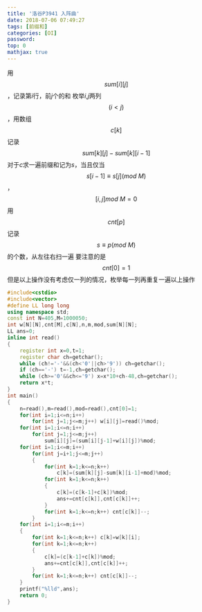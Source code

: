 ```yaml
---
title: '洛谷P3941 入阵曲'
date: 2018-07-06 07:49:27
tags: [前缀和]
categories: [OI]
password:
top: 0
mathjax: true
---
```

用$$ sum\left [ i \right ]\left [ j \right ] $$，记录第*i*行，前*j*个的和
枚举*i*,*j*两列$$ \left ( i<j \right ) ​$$，用数组$$ c\left [ k \right ] ​$$记录$$ sum\left [ k \right ]\left [j  \right ]-sum\left [ k \right ]\left [ i-1 \right ] ​$$
对于*c*求一遍前缀和记为*s*，当且仅当$$s\left [ i -1\right ]\equiv s\left [ j \right ]\left ( mod \ M \right )$$，$$\left [ i,j \right ]mod\ M=0$$
用$$cnt\left [ p \right ] $$记录$$s\equiv p\left ( mod \ M \right )$$的个数，从左往右扫一遍
要注意的是$$cnt\left [ 0 \right ]=1$$
但是以上操作没有考虑仅一列的情况，枚举每一列再重复一遍以上操作
<!--more-->

```c++
#include<cstdio>
#include<vector>
#define LL long long
using namespace std;
const int N=405,M=1000050;
int w[N][N],cnt[M],c[N],n,m,mod,sum[N][N];
LL ans=0;
inline int read()
{
    register int x=0,t=1;
    register char ch=getchar();
    while (ch!='-'&&(ch<'0'||ch>'9')) ch=getchar();
    if (ch=='-') t=-1,ch=getchar();
    while (ch>='0'&&ch<='9') x=x*10+ch-48,ch=getchar();
    return x*t;
}
int main()
{
    n=read(),m=read(),mod=read(),cnt[0]=1;
    for(int i=1;i<=n;i++)
        for(int j=1;j<=m;j++) w[i][j]=read()%mod;
    for(int i=1;i<=n;i++)
        for(int j=1;j<=m;j++) 
            sum[i][j]=(sum[i][j-1]+w[i][j])%mod;
    for(int i=1;i<=m;i++)
        for(int j=i+1;j<=m;j++)
        {
            for(int k=1;k<=n;k++)
                c[k]=(sum[k][j]-sum[k][i-1]+mod)%mod;
            for(int k=1;k<=n;k++)
            {
                c[k]=(c[k-1]+c[k])%mod;
                ans+=cnt[c[k]],cnt[c[k]]++;
            }
            for(int k=1;k<=n;k++) cnt[c[k]]--;		
        }
    for(int i=1;i<=m;i++)
    {
        for(int k=1;k<=n;k++) c[k]=w[k][i];
        for(int k=1;k<=n;k++)
        {
            c[k]=(c[k-1]+c[k])%mod;
            ans+=cnt[c[k]],cnt[c[k]]++;
        }
        for(int k=1;k<=n;k++) cnt[c[k]]--;
    }
    printf("%lld",ans);
    return 0;
}
```

